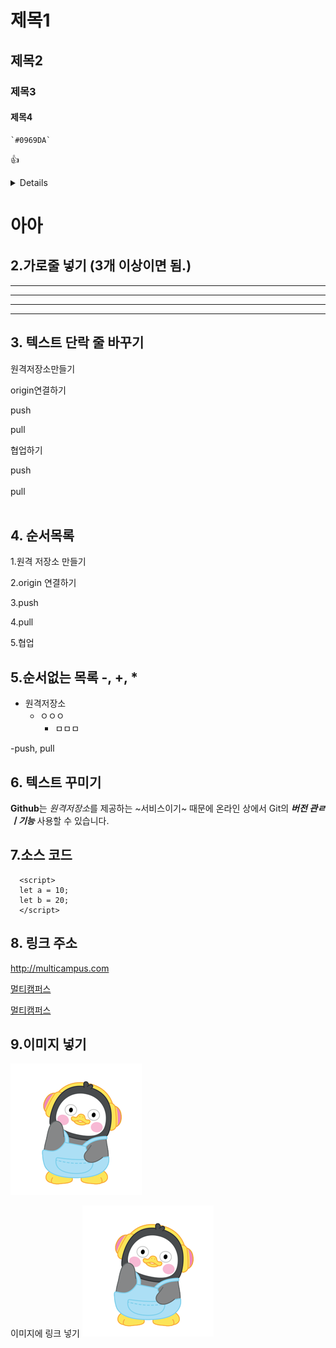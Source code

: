 # 제목1
## 제목2
### 제목3
#### 제목4

	`#0969DA`
:+1:

<details>
	
## About me

| Rank | Languages |
|-----:|-----------|
|     1| Javascript|
|     2| Python    |
|     3| SQL       |
	
</details>

# 아아

## 2.가로줄 넣기 (3개 이상이면 됨.)

---

- - -

***

* * *

## 3. 텍스트 단락 줄 바꾸기

원격저장소만들기

origin연결하기

push

pull

협업하기

push <br><br> pull <br><br>

## 4. 순서목록

1.원격 저장소 만들기

2.origin 연결하기

3.push

4.pull

5.협업

## 5.순서없는 목록 -, +, *
 - 원격저장소
   - ㅇㅇㅇ
     - ㅁㅁㅁ

 -push, pull

## 6. 텍스트 꾸미기
**Github**는 *원격저장소*를 제공하는 ~서비스이기~ 때문에
온라인 상에서 Git의 ***버전 관ㄹ ㅣ기능*** 사용할 수 있습니다.

## 7.소스 코드
```
  <script>
  let a = 10;
  let b = 20;
  </script>
```

## 8. 링크 주소

<http://multicampus.com>

[멀티캠퍼스](http://multicampus.com)

[멀티캠퍼스](http://multicampus.com, "누르면 이동합니다.")

## 9.이미지 넣기
![펭수이미지](./pengsoo.png)

이미지에 링크 넣기
[![펭수이미지](./pengsoo.png)](http://multicampus.com)
